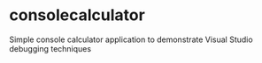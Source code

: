 # consolecalculator
Simple console calculator application to demonstrate Visual Studio debugging techniques
